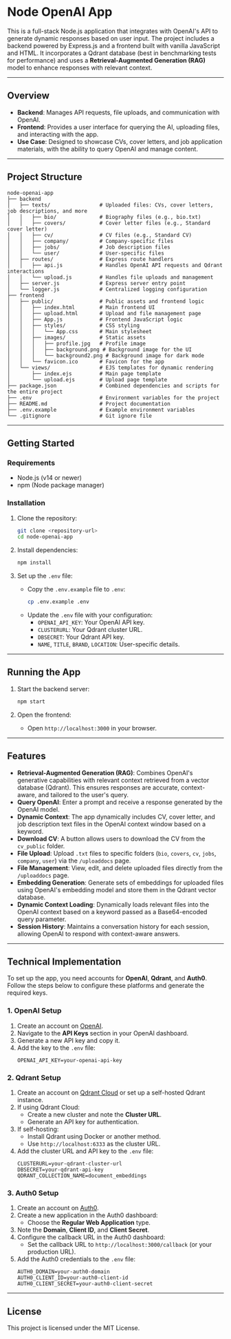 # Node OpenAI App

This is a full-stack Node.js application that integrates with OpenAI's API to generate dynamic responses based on user input. The project includes a backend powered by Express.js and a frontend built with vanilla JavaScript and HTML. It incorporates a Qdrant database (best in benchmarking tests for performance) and uses a **Retrieval-Augmented Generation (RAG)** model to enhance responses with relevant context.

---

## Overview

- **Backend**: Manages API requests, file uploads, and communication with OpenAI.
- **Frontend**: Provides a user interface for querying the AI, uploading files, and interacting with the app.
- **Use Case**: Designed to showcase CVs, cover letters, and job application materials, with the ability to query OpenAI and manage content.

---

## Project Structure

```
node-openai-app
├── backend
│   ├── texts/                # Uploaded files: CVs, cover letters, job descriptions, and more
│   │   ├── bio/              # Biography files (e.g., bio.txt)
│   │   ├── covers/           # Cover letter files (e.g., Standard cover letter)
│   │   ├── cv/               # CV files (e.g., Standard CV)
│   │   ├── company/          # Company-specific files
│   │   ├── jobs/             # Job description files
│   │   └── user/             # User-specific files
│   ├── routes/               # Express route handlers
│   │   ├── api.js            # Handles OpenAI API requests and Qdrant interactions
│   │   └── upload.js         # Handles file uploads and management
│   ├── server.js             # Express server entry point
│   └── logger.js             # Centralized logging configuration
├── frontend
│   ├── public/               # Public assets and frontend logic
│   │   ├── index.html        # Main frontend UI
│   │   ├── upload.html       # Upload and file management page
│   │   ├── App.js            # Frontend JavaScript logic
│   │   ├── styles/           # CSS styling
│   │   │   └── App.css       # Main stylesheet
│   │   ├── images/           # Static assets
│   │   │   ├── profile.jpg   # Profile image
│   │   │   ├── background.png # Background image for the UI
│   │   │   └── background2.png # Background image for dark mode
│   │   └── favicon.ico       # Favicon for the app
│   └── views/                # EJS templates for dynamic rendering
│       ├── index.ejs         # Main page template
│       └── upload.ejs        # Upload page template
├── package.json              # Combined dependencies and scripts for the entire project
├── .env                      # Environment variables for the project
├── README.md                 # Project documentation
├── .env.example              # Example environment variables
└── .gitignore                # Git ignore file
```

---

## Getting Started

### Requirements

- Node.js (v14 or newer)
- npm (Node package manager)

### Installation

1. Clone the repository:
   ```bash
   git clone <repository-url>
   cd node-openai-app
   ```

2. Install dependencies:
   ```bash
   npm install
   ```

3. Set up the `.env` file:
   - Copy the `.env.example` file to `.env`:
     ```bash
     cp .env.example .env
     ```
   - Update the `.env` file with your configuration:
     - `OPENAI_API_KEY`: Your OpenAI API key.
     - `CLUSTERURL`: Your Qdrant cluster URL.
     - `DBSECRET`: Your Qdrant API key.
     - `NAME`, `TITLE`, `BRAND`, `LOCATION`: User-specific details.

---

## Running the App

1. Start the backend server:
   ```bash
   npm start
   ```

2. Open the frontend:
   - Open `http://localhost:3000` in your browser.

---

## Features

- **Retrieval-Augmented Generation (RAG)**: Combines OpenAI's generative capabilities with relevant context retrieved from a vector database (Qdrant). This ensures responses are accurate, context-aware, and tailored to the user's query.
- **Query OpenAI**: Enter a prompt and receive a response generated by the OpenAI model.
- **Dynamic Context**: The app dynamically includes CV, cover letter, and job description text files in the OpenAI context window based on a keyword.
- **Download CV**: A button allows users to download the CV from the `cv_public` folder.
- **File Upload**: Upload `.txt` files to specific folders (`bio`, `covers`, `cv`, `jobs`, `company`, `user`) via the `/uploaddocs` page.
- **File Management**: View, edit, and delete uploaded files directly from the `/uploaddocs` page.
- **Embedding Generation**: Generate sets of embeddings for uploaded files using OpenAI's embedding model and store them in the Qdrant vector database.
- **Dynamic Context Loading**: Dynamically loads relevant files into the OpenAI context based on a keyword passed as a Base64-encoded query parameter.
- **Session History**: Maintains a conversation history for each session, allowing OpenAI to respond with context-aware answers.

---

## Technical Implementation

To set up the app, you need accounts for **OpenAI**, **Qdrant**, and **Auth0**. Follow the steps below to configure these platforms and generate the required keys.

### **1. OpenAI Setup**
1. Create an account on [OpenAI](https://platform.openai.com/).
2. Navigate to the **API Keys** section in your OpenAI dashboard.
3. Generate a new API key and copy it.
4. Add the key to the `.env` file:
   ```env
   OPENAI_API_KEY=your-openai-api-key
   ```

### **2. Qdrant Setup**
1. Create an account on [Qdrant Cloud](https://cloud.qdrant.io/) or set up a self-hosted Qdrant instance.
2. If using Qdrant Cloud:
   - Create a new cluster and note the **Cluster URL**.
   - Generate an API key for authentication.
3. If self-hosting:
   - Install Qdrant using Docker or another method.
   - Use `http://localhost:6333` as the cluster URL.
4. Add the cluster URL and API key to the `.env` file:
   ```env
   CLUSTERURL=your-qdrant-cluster-url
   DBSECRET=your-qdrant-api-key
   QDRANT_COLLECTION_NAME=document_embeddings
   ```

### **3. Auth0 Setup**
1. Create an account on [Auth0](https://auth0.com/).
2. Create a new application in the Auth0 dashboard:
   - Choose the **Regular Web Application** type.
3. Note the **Domain**, **Client ID**, and **Client Secret**.
4. Configure the callback URL in the Auth0 dashboard:
   - Set the callback URL to `http://localhost:3000/callback` (or your production URL).
5. Add the Auth0 credentials to the `.env` file:
   ```env
   AUTH0_DOMAIN=your-auth0-domain
   AUTH0_CLIENT_ID=your-auth0-client-id
   AUTH0_CLIENT_SECRET=your-auth0-client-secret
   ```

---

## License

This project is licensed under the MIT License.